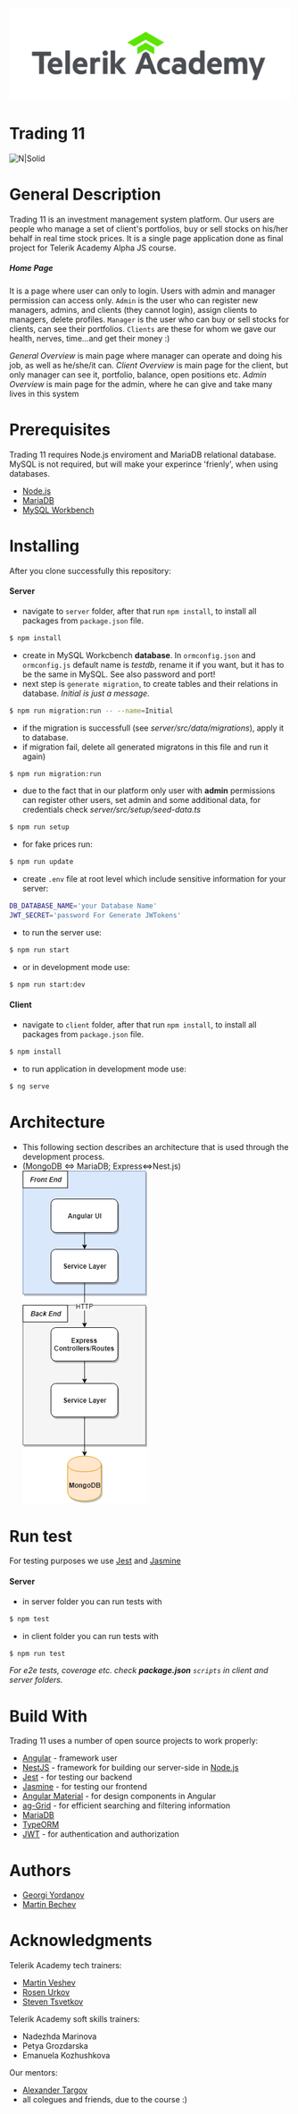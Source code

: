 ![N|Solid](https://raw.githubusercontent.com/Telerik-final-project/Project-Company-Life/master/specification/assets/telerik-logo.png)
# Trading 11     
![N|Solid](http://www.duckhousecorbridge.co.uk/wp-content/uploads/2016/02/Duck-Favicon.png) 

# General Description
Trading 11 is an investment management system platform. Our users are people who manage a set of client's portfolios, buy or sell stocks on his/her behalf in real time stock prices.
It is a single page application done as final project for Telerik Academy Alpha JS course. 

##### Home Page
It is a page where user can only to login. Users with admin and manager permission can access only.
`Admin` is the user who can register new managers, admins, and clients (they cannot login), assign clients to managers, delete profiles.
`Manager` is the user who can buy or sell stocks for clients, can see their portfolios.
`Clients` are these for whom we gave our health, nerves, time...and get their money :)

*General Overview* is main page where manager can operate and doing his job, as well as he/she/it can.
*Client Overview* is main page for the client, but only manager can see it, portfolio, balance, open positions etc.
*Admin Overview* is main page for the admin, where he can give and take many lives in this system

# Prerequisites
Trading 11 requires Node.js enviroment and MariaDB relational database. MySQL is not required, but will make your experince 'frienly', when using databases.
* [Node.js](https://nodejs.org/) 
* [MariaDB](https://downloads.mariadb.org/)
* [MySQL Workbench](https://www.mysql.com/products/workbench/) 

# Installing

After you clone successfully this repository:
#### Server
 - navigate to `server` folder, after that run `npm install`, to install all packages from `package.json` file.
```sh
$ npm install
```
 - create in MySQL Workcbench **database**. In `ormconfig.json` and `ormconfig.js` default name is *testdb*, rename it if you want, but it has to be the same in MySQL. See also password and port!
 - next step is `generate migration`, to create tables and their relations in database. *Initial is just a message*.
 ```sh
$ npm run migration:run -- --name=Initial
```
  - if the migration is successfull (see *server/src/data/migrations*), apply it to database.
  - if migration fail, delete all generated migratons in this file and run it again)
 ```sh
$ npm run migration:run
```
 - due to the fact that in our platform only user with **admin** permissions can register other users, set admin and some additional data, for credentials check *server/src/setup/seed-data.ts*
 ```sh
$ npm run setup
```
 - for fake prices run:
  ```sh
$ npm run update
```
 - create `.env` file at root level which include sensitive information for your server:
  ```sh
DB_DATABASE_NAME='your Database Name'
JWT_SECRET='password For Generate JWTokens'
```
 - to run the server use:
  ```sh
$ npm run start
```
 - or in development mode use:
  ```sh
$ npm run start:dev
```

#### Client
- navigate to `client` folder, after that run `npm install`, to install all packages from `package.json` file.
```sh
$ npm install
```
 - to run application in development mode use:
 ```sh
$ ng serve
```
# Architecture
 - This following section describes an architecture that is used through the development process.
 - (MongoDB <=> MariaDB; Express<=>Nest.js)
![N|Solid](https://raw.githubusercontent.com/Telerik-final-project/Project-Company-Life/master/specification/assets/example-architecture.png)
# Run test
For testing purposes we use [Jest](https://jestjs.io/) and [Jasmine](https://jasmine.github.io/)
#### Server
 - in server folder you can run tests with
 ```sh
$ npm test
```

 - in client folder you can run tests with
 ```sh
$ npm run test
```
*For e2e tests, coverage etc. check **package.json** `scripts` in client and server folders.*
# Build With
Trading 11 uses a number of open source projects to work properly:
 - [Angular](https://angular.io/) - framework user
 - [NestJS](https://nestjs.com/) - framework for building our server-side in [Node.js](https://nodejs.org/en/)
 - [Jest](https://jestjs.io/) - for testing our backend
 - [Jasmine](https://jasmine.github.io/) - for testing our frontend 
 - [Angular Material](https://material.angular.io/) - for design components in Angular
 - [ag-Grid](https://www.ag-grid.com/) - for efficient searching and filtering information
 - [MariaDB](https://mariadb.org/)
 - [TypeORM](http://typeorm.io/#/)
 - [JWT](https://jwt.io/) - for authentication and authorization
# Authors
 - [Georgi Yordanov](https://github.com/aaster23)
 - [Martin Bechev](https://github.com/mbechev)
# Acknowledgments
Telerik Academy tech trainers:
 - [Martin Veshev](https://github.com/vesheff)
 - [Rosen Urkov](https://github.com/RosenUrkov)
 - [Steven Tsvetkov](https://github.com/StevenTsvetkov)
 
 Telerik Academy soft skills trainers:
 - Nadezhda Marinova
 - Petya Grozdarska
 - Emanuela Kozhushkova
 
Our mentors:
- [Alexander Targov](https://github.com/freeride8)
- all colegues and friends, due to the course :)

